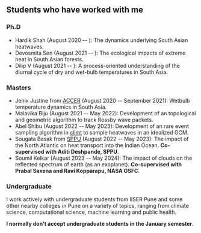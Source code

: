## Students who have worked with me

### Ph.D

* Hardik Shah (August 2020 -- ): The dynamics underlying South Asian heatwaves.
* Devosmita Sen (August 2021 -- ): The ecological impacts of extreme heat in South Asian forests.
* Dilip V (August 2021 -- ): A process-oriented understanding of the diurnal cycle of dry and wet-bulb temperatures in South Asia.

### Masters

* Jenix Justine from [ACCER](http://accer.kau.in/) (August 2020 -- September 2021): Wetbulb temperature dynamics in South Asia.
* Malavika Biju (August 2021 -- May 2022): Development of an topological and geometric algorithm to track Rossby wave packets.
* Abel Shibu (August 2022 -- May 2023): Development of an rare event sampling algorithm in [climt](http://climt.readthedocs.io) to sample heatwaves in an idealized GCM.
* Sougata Basak from [SPPU](http://www.unipune.ac.in/) (August 2022 -- May 2023): The impact of the North Atlantic on heat transport into the Indian Ocean. **Co-supervised with Aditi Deshpande, SPPU**.
* Soumil Kelkar (August 2023 -- May 2024): The impact of clouds on the reflected spectrum of earth (as an exoplanet). **Co-supervised with Prabal Saxena and Ravi Kopparapu, NASA GSFC**.

### Undergraduate

I work actively with undergraduate students from IISER Pune and some other nearby colleges in Pune on a variety of topics, ranging from climate science, computational science, machine learning and public health.

**I normally don't accept undergraduate students in the January semester**.
